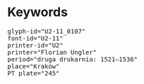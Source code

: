 # Keywords
<pre>
glyph-id="U2-11_0107"
font-id="U2-11"
printer-id="U2"
printer="Florian Ungler"
period="druga drukarnia: 1521—1536"
place="Kraków"
PT plate="245"
</pre>
